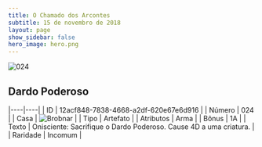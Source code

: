 ```yaml
---
title: O Chamado dos Arcontes
subtitle: 15 de novembro de 2018
layout: page
show_sidebar: false
hero_image: hero.png
---
```


![024](https://cdn.keyforgegame.com/media/card_front/pt/341_024_CG2485CM5HV4_pt.png)

## Dardo Poderoso

|----|----|
| ID | 12acf848-7838-4668-a2df-620e67e6d916 |
| Número | 024 |
| Casa | ![Brobnar](https://archonarcana.com/images/thumb/e/e0/Brobnar.png/22px-Brobnar.png "Brobnar") |
| Tipo | Artefato |
| Atributos | Arma |
| Bônus | 1A |
| Texto | Onisciente: Sacrifique o Dardo Poderoso. Cause 4D a uma criatura. |
| Raridade | Incomum |
